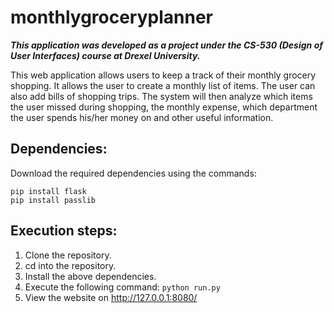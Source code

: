 # monthlygroceryplanner

***This application was developed as a project under the CS-530 (Design of User Interfaces) course at Drexel University.***

This web application allows users to keep a track of their monthly grocery shopping. It allows the user to create a monthly list of items. The user can also add bills of shopping trips. The system will then analyze which items the user missed during shopping, the monthly expense, which department the user spends his/her money on and other useful information.


## Dependencies:

Download the required dependencies using the commands:
```
pip install flask
pip install passlib
```

## Execution steps:

1. Clone the repository.
2. cd into the repository.
3. Install the above dependencies.
4. Execute the following command:
```python run.py```
5. View the website on http://127.0.0.1:8080/
